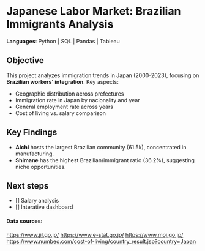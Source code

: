 # Japanese Labor Market: Brazilian Immigrants Analysis  

**Languages**: Python | SQL | Pandas | Tableau

## Objective
This project analyzes immigration trends in Japan (2000-2023), focusing on **Brazilian workers' integration**. Key aspects:  
- Geographic distribution across prefectures
- Immigration rate in Japan by nacionality and year
- General employment rate across years
- Cost of living vs. salary comparison

## Key Findings 
- **Aichi** hosts the largest Brazilian community (61.5k), concentrated in manufacturing.  
- **Shimane** has the highest Brazilian/immigrant ratio (36.2%), suggesting niche opportunities. 

## Next steps
- [] Salary analysis
- [] Interative dashboard

#### Data sources:
https://www.jil.go.jp/
https://www.e-stat.go.jp/
https://www.moj.go.jp/
https://www.numbeo.com/cost-of-living/country_result.jsp?country=Japan

